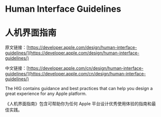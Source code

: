 # Human Interface Guidelines
# 人机界面指南

原文链接：[https://developer.apple.com/design/human-interface-guidelines/](https://developer.apple.com/design/human-interface-guidelines/)

中文链接：[https://developer.apple.com/cn/design/human-interface-guidelines/](https://developer.apple.com/cn/design/human-interface-guidelines/)

The HIG contains guidance and best practices that can help you design a great experience for any Apple platform.

《人机界面指南》包含可帮助你为任何 Apple 平台设计优秀使用体验的指南和最佳实践。